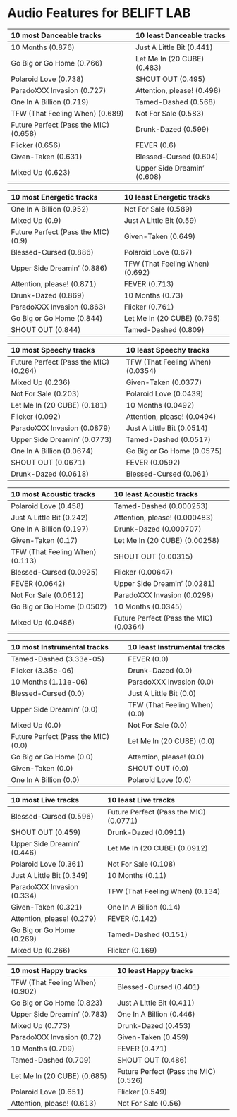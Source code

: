 # Audio Features for BELIFT LAB
| 10 most Danceable tracks | 10 least Danceable tracks |
|:---|:---|
| 10 Months (0.876) | Just A Little Bit (0.441) |
| Go Big or Go Home (0.766) | Let Me In (20 CUBE) (0.483) |
| Polaroid Love (0.738) | SHOUT OUT (0.495) |
| ParadoXXX Invasion (0.727) | Attention, please! (0.498) |
| One In A Billion (0.719) | Tamed-Dashed (0.568) |
| TFW (That Feeling When) (0.689) | Not For Sale (0.583) |
| Future Perfect (Pass the MIC) (0.658) | Drunk-Dazed (0.599) |
| Flicker (0.656) | FEVER (0.6) |
| Given-Taken (0.631) | Blessed-Cursed (0.604) |
| Mixed Up (0.623) | Upper Side Dreamin’ (0.608) |

| 10 most Energetic tracks | 10 least Energetic tracks |
|:---|:---|
| One In A Billion (0.952) | Not For Sale (0.589) |
| Mixed Up (0.9) | Just A Little Bit (0.59) |
| Future Perfect (Pass the MIC) (0.9) | Given-Taken (0.649) |
| Blessed-Cursed (0.886) | Polaroid Love (0.67) |
| Upper Side Dreamin’ (0.886) | TFW (That Feeling When) (0.692) |
| Attention, please! (0.871) | FEVER (0.713) |
| Drunk-Dazed (0.869) | 10 Months (0.73) |
| ParadoXXX Invasion (0.863) | Flicker (0.761) |
| Go Big or Go Home (0.844) | Let Me In (20 CUBE) (0.795) |
| SHOUT OUT (0.844) | Tamed-Dashed (0.809) |

| 10 most Speechy tracks | 10 least Speechy tracks |
|:---|:---|
| Future Perfect (Pass the MIC) (0.264) | TFW (That Feeling When) (0.0354) |
| Mixed Up (0.236) | Given-Taken (0.0377) |
| Not For Sale (0.203) | Polaroid Love (0.0439) |
| Let Me In (20 CUBE) (0.181) | 10 Months (0.0492) |
| Flicker (0.092) | Attention, please! (0.0494) |
| ParadoXXX Invasion (0.0879) | Just A Little Bit (0.0514) |
| Upper Side Dreamin’ (0.0773) | Tamed-Dashed (0.0517) |
| One In A Billion (0.0674) | Go Big or Go Home (0.0575) |
| SHOUT OUT (0.0671) | FEVER (0.0592) |
| Drunk-Dazed (0.0618) | Blessed-Cursed (0.061) |

| 10 most Acoustic tracks | 10 least Acoustic tracks |
|:---|:---|
| Polaroid Love (0.458) | Tamed-Dashed (0.000253) |
| Just A Little Bit (0.242) | Attention, please! (0.000483) |
| One In A Billion (0.197) | Drunk-Dazed (0.000707) |
| Given-Taken (0.17) | Let Me In (20 CUBE) (0.00258) |
| TFW (That Feeling When) (0.113) | SHOUT OUT (0.00315) |
| Blessed-Cursed (0.0925) | Flicker (0.00647) |
| FEVER (0.0642) | Upper Side Dreamin’ (0.0281) |
| Not For Sale (0.0612) | ParadoXXX Invasion (0.0298) |
| Go Big or Go Home (0.0502) | 10 Months (0.0345) |
| Mixed Up (0.0486) | Future Perfect (Pass the MIC) (0.0364) |

| 10 most Instrumental tracks | 10 least Instrumental tracks |
|:---|:---|
| Tamed-Dashed (3.33e-05) | FEVER (0.0) |
| Flicker (3.35e-06) | Drunk-Dazed (0.0) |
| 10 Months (1.11e-06) | ParadoXXX Invasion (0.0) |
| Blessed-Cursed (0.0) | Just A Little Bit (0.0) |
| Upper Side Dreamin’ (0.0) | TFW (That Feeling When) (0.0) |
| Mixed Up (0.0) | Not For Sale (0.0) |
| Future Perfect (Pass the MIC) (0.0) | Let Me In (20 CUBE) (0.0) |
| Go Big or Go Home (0.0) | Attention, please! (0.0) |
| Given-Taken (0.0) | SHOUT OUT (0.0) |
| One In A Billion (0.0) | Polaroid Love (0.0) |

| 10 most Live tracks | 10 least Live tracks |
|:---|:---|
| Blessed-Cursed (0.596) | Future Perfect (Pass the MIC) (0.0771) |
| SHOUT OUT (0.459) | Drunk-Dazed (0.0911) |
| Upper Side Dreamin’ (0.446) | Let Me In (20 CUBE) (0.0912) |
| Polaroid Love (0.361) | Not For Sale (0.108) |
| Just A Little Bit (0.349) | 10 Months (0.11) |
| ParadoXXX Invasion (0.334) | TFW (That Feeling When) (0.134) |
| Given-Taken (0.321) | One In A Billion (0.14) |
| Attention, please! (0.279) | FEVER (0.142) |
| Go Big or Go Home (0.269) | Tamed-Dashed (0.151) |
| Mixed Up (0.266) | Flicker (0.169) |

| 10 most Happy tracks | 10 least Happy tracks |
|:---|:---|
| TFW (That Feeling When) (0.902) | Blessed-Cursed (0.401) |
| Go Big or Go Home (0.823) | Just A Little Bit (0.411) |
| Upper Side Dreamin’ (0.783) | One In A Billion (0.446) |
| Mixed Up (0.773) | Drunk-Dazed (0.453) |
| ParadoXXX Invasion (0.72) | Given-Taken (0.459) |
| 10 Months (0.709) | FEVER (0.471) |
| Tamed-Dashed (0.709) | SHOUT OUT (0.486) |
| Let Me In (20 CUBE) (0.685) | Future Perfect (Pass the MIC) (0.526) |
| Polaroid Love (0.651) | Flicker (0.549) |
| Attention, please! (0.613) | Not For Sale (0.56) |
